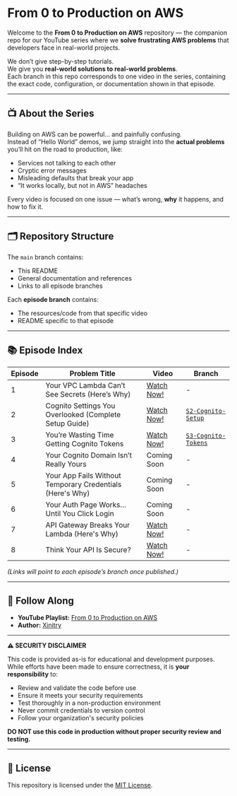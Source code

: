 # From 0 to Production on AWS

Welcome to the **From 0 to Production on AWS** repository — the companion repo for our YouTube series where we **solve frustrating AWS problems** that developers face in real-world projects.  

We don’t give step-by-step tutorials.  
We give you **real-world solutions to real-world problems**.  
Each branch in this repo corresponds to one video in the series, containing the exact code, configuration, or documentation shown in that episode.

---

## 📺 About the Series

Building on AWS can be powerful… and painfully confusing.  
Instead of “Hello World” demos, we jump straight into the **actual problems** you’ll hit on the road to production, like:

- Services not talking to each other  
- Cryptic error messages  
- Misleading defaults that break your app  
- “It works locally, but not in AWS” headaches  

Every video is focused on one issue — what’s wrong, **why** it happens, and how to fix it.

---

## 🗂 Repository Structure

The `main` branch contains:
- This README  
- General documentation and references  
- Links to all episode branches

Each **episode branch** contains:
- The resources/code from that specific video
- README specific to that episode

---

## 📚 Episode Index

| Episode | Problem Title | Video | Branch |
|---------|---------------|--------|--------|
| 1 | Your VPC Lambda Can’t See Secrets (Here’s Why) | [Watch Now!](https://youtu.be/7NdjUl2aRZc) | - |
| 2 | Cognito Settings You Overlooked (Complete Setup Guide) | [Watch Now!](https://youtu.be/hDC4V1uUFkY) | [`S2-Cognito-Setup`](https://github.com/xinitry/From-0-To-Production-On-AWS/tree/S2-Cognito-Setup) |
| 3 | You’re Wasting Time Getting Cognito Tokens | [Watch Now!](https://youtu.be/nSs08_5FICE) | [`S3-Cognito-Tokens`](https://github.com/xinitry/From-0-To-Production-On-AWS/tree/S3-Cognito-Tokens) |
| 4 | Your Cognito Domain Isn’t Really Yours | Coming Soon | - |
| 5 | Your App Fails Without Temporary Credentials (Here's Why) | Coming Soon | - |
| 6 | Your Auth Page Works… Until You Click Login | Coming Soon | - |
| 7 | API Gateway Breaks Your Lambda (Here's Why) | [Watch Now!](https://youtu.be/bVTPRcCl-zI) | - |
| 8 | Think Your API Is Secure? | [Watch Now!](https://youtu.be/-pYdGRvaQRE) | - |

*(Links will point to each episode’s branch once published.)*

---

## 🚀 Follow Along

- **YouTube Playlist:** [From 0 to Production on AWS](https://youtube.com/playlist?list=PLZAot5oalb8emxzTMAAkOCV71IH3rsNf-&si=0kxBGH_StkozEYVS)  
- **Author:** [Xinitry](https://xinitry.com)  

---

**⚠️ SECURITY DISCLAIMER**

This code is provided as-is for educational and development purposes. While efforts have been made to ensure correctness, it is **your responsibility** to:
- Review and validate the code before use
- Ensure it meets your security requirements
- Test thoroughly in a non-production environment
- Never commit credentials to version control
- Follow your organization's security policies

**DO NOT use this code in production without proper security review and testing.**

---

## 📜 License

This repository is licensed under the [MIT License](LICENSE).

